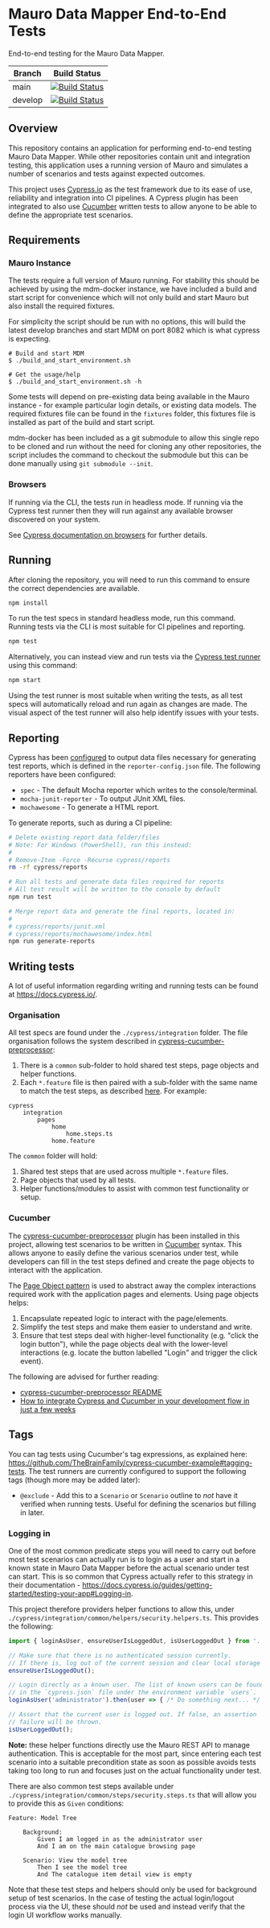 # Mauro Data Mapper End-to-End Tests

End-to-end testing for the Mauro Data Mapper.

| Branch | Build Status |
| ------ | ------------ |
| main | [![Build Status](https://jenkins.cs.ox.ac.uk/buildStatus/icon?job=Mauro+Data+Mapper%2Fmdm-end-to-end-testing%2Fmain)](https://jenkins.cs.ox.ac.uk/blue/organizations/jenkins/Mauro%20Data%20Mapper%2Fmdm-end-to-end-testing/branches) |
| develop | [![Build Status](https://jenkins.cs.ox.ac.uk/buildStatus/icon?job=Mauro+Data+Mapper%2Fmdm-end-to-end-testing%2Fdevelop)](https://jenkins.cs.ox.ac.uk/blue/organizations/jenkins/Mauro%20Data%20Mapper%2Fmdm-end-to-end-testing/branches) |

## Overview

This repository contains an application for performing end-to-end testing Mauro Data Mapper. While other repositories contain unit and integration testing, this application uses a running version of Mauro and simulates a number of scenarios and tests against expected outcomes.

This project uses [Cypress.io](https://www.cypress.io/) as the test framework due to its ease of use, reliability and integration into CI pipelines. A Cypress plugin has been integrated to also use [Cucumber](https://cucumber.io/) written tests to allow anyone to be able to define the appropriate test scenarios.

## Requirements

### Mauro Instance

The tests require a full version of Mauro running.
For stability this should be achieved by using the mdm-docker instance, 
we have included a build and start script for convenience which will not only build and start Mauro but also install the required fixtures.

For simplicity the script should be run with no options,
this will build the latest develop branches and start MDM on port 8082 which is what cypress is expecting.

```shell
# Build and start MDM
$ ./build_and_start_environment.sh

# Get the usage/help
$ ./build_and_start_environment.sh -h
```

Some tests will depend on pre-existing data being available in the Mauro instance - for example particular login details, or existing data models. 
The required fixtures file can be found in the `fixtures` folder, this fixtures file is installed as part of the build and start script.

mdm-docker has been included as a git submodule to allow this single repo to be cloned and run without the need for cloning any other repositories,
the script includes the command to checkout the submodule but this can be done manually using `git submodule --init`.

### Browsers

If running via the CLI, the tests run in headless mode. If running via the Cypress test runner then they will run against any available browser discovered on your system.

See [Cypress documentation on browsers](https://docs.cypress.io/guides/guides/launching-browsers#Download-specific-Chrome-version) for further details.

## Running

After cloning the repository, you will need to run this command to ensure the correct dependencies are available.

```bash
npm install
```

To run the test specs in standard headless mode, run this command. Running tests via the CLI is most suitable for CI pipelines and reporting.

```bash
npm test
```

Alternatively, you can instead view and run tests via the [Cypress test runner](https://docs.cypress.io/guides/core-concepts/test-runner) using this command:

```bash
npm start
```

Using the test runner is most suitable when writing the tests, as all test specs will automatically reload and run again as changes are made. The visual aspect of the test runner will also help identify issues with your tests.

## Reporting

Cypress has been [configured](https://docs.cypress.io/guides/tooling/reporters) to output data files necessary for generating test reports, which is defined in the `reporter-config.json` file. The following reporters have been configured:

* `spec` - The default Mocha reporter which writes to the console/terminal.
* `mocha-junit-reporter` - To output JUnit XML files.
* `mochawesome` - To generate a HTML report.

To generate reports, such as during a CI pipeline:

```bash
# Delete existing report data folder/files
# Note: For Windows (PowerShell), run this instead:
#
# Remove-Item -Force -Recurse cypress/reports
rm -rf cypress/reports

# Run all tests and generate data files required for reports
# All test result will be written to the console by default
npm run test

# Merge report data and generate the final reports, located in:
#
# cypress/reports/junit.xml
# cypress/reports/mochawesome/index.html
npm run generate-reports
```

## Writing tests

A lot of useful information regarding writing and running tests can be found at https://docs.cypress.io/.

### Organisation

All test specs are found under the `./cypress/integration` folder. The file organisation follows the system described in [cypress-cucumber-preprocessor](https://github.com/TheBrainFamily/cypress-cucumber-preprocessor#how-to-organize-the-tests):

1. There is a `common` sub-folder to hold shared test steps, page objects and helper functions.
2. Each `*.feature` file is then paired with a sub-folder with the same name to match the test steps, as described [here](https://github.com/TheBrainFamily/cypress-cucumber-preprocessor#step-definitions). For example:

```
cypress
    integration
        pages
            home
                home.steps.ts
            home.feature
```

The `common` folder will hold:

1. Shared test steps that are used across multiple `*.feature` files.
2. Page objects that used by all tests.
3. Helper functions/modules to assist with common test functionality or setup.

### Cucumber

The [cypress-cucumber-preprocessor](https://github.com/TheBrainFamily/cypress-cucumber-preprocessor) plugin has been installed in this project, allowing test scenarios to be written in [Cucumber](https://cucumber.io/) syntax. This allows anyone to easily define the various scenarios under test, while developers can fill in the test steps defined and create the page objects to interact with the application.

The [Page Object pattern](https://webdriver.io/docs/pageobjects/) is used to abstract away the complex interactions required work with the application pages and elements. Using page objects helps:

1. Encapsulate repeated logic to interact with the page/elements.
2. Simplify the test steps and make them easier to understand and write.
3. Ensure that test steps deal with higher-level functionality (e.g. "click the login button"), while the page objects deal with the lower-level interactions (e.g. locate the button labelled "Login" and trigger the click event).

The following are advised for further reading:

* [cypress-cucumber-preprocessor README](https://github.com/TheBrainFamily/cypress-cucumber-preprocessor)
* [How to integrate Cypress and Cucumber in your development flow in just a few weeks](https://itortv.medium.com/how-to-integrate-cypress-and-cucumber-in-your-development-flow-in-just-a-few-weeks-96a46ac9165a)

## Tags

You can tag tests using Cucumber's tag expressions, as explained here: https://github.com/TheBrainFamily/cypress-cucumber-example#tagging-tests. The test runners are currently configured to support the following tags (though more may be added later):

* `@exclude` - Add this to a `Scenario` or `Scenario` outline to _not_ have it verified when running tests. Useful for defining the scenarios but filling in later.

### Logging in

One of the most common predicate steps you will need to carry out before most test scenarios can actually run is to login as a user and start in a known state in Mauro Data Mapper before the actual scenario under test can start. This is so common that Cypress actually refer to this strategy in their documentation - https://docs.cypress.io/guides/getting-started/testing-your-app#Logging-in.

This project therefore providers helper functions to allow this, under `./cypress/integration/common/helpers/security.helpers.ts`. This provides the following:

```ts
import { loginAsUser, ensureUserIsLoggedOut, isUserLoggedOut } from '../helpers/security.helpers';

// Make sure that there is no authenticated session currently. 
// If there is, log out of the current session and clear local storage state
ensureUserIsLoggedOut();

// Login directly as a known user. The list of known users can be found 
// in the `cypress.json` file under the environment variable `users`.
loginAsUser('administrator').then(user => { /* Do something next... */ });

// Assert that the current user is logged out. If false, an assertion 
// failure will be thrown.
isUserLoggedOut();
```

**Note:** these helper functions directly use the Mauro REST API to manage authentication. This is acceptable for the most part, since entering each test scenario into a suitable precondition state as soon as possible avoids tests taking too long to run and focuses just on the actual functionality under test.

There are also common test steps available under `./cypress/integration/common/steps/security.steps.ts` that will allow you to provide this as `Given` conditions:

```cucumber
Feature: Model Tree

    Background:
        Given I am logged in as the administrator user
        And I am on the main catalogue browsing page

    Scenario: View the model tree
        Then I see the model tree
        And The catalogue item detail view is empty
```

Note that these test steps and helpers should only be used for background setup of test scenarios. In the case of testing the actual login/logout process via the UI, these should _not_ be used and instead verify that the login UI workflow works manually.